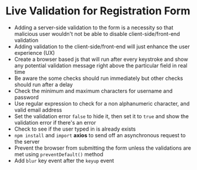 # Live Validation for Registration Form

- Adding a server-side validation to the form is a necessity so that malicious user wouldn't not be able to disable client-side/front-end validation
- Adding validation to the client-side/front-end will just enhance the user experience (UX)
- Create a browser based js that will run after every keystroke and show any potential validation message right above the particular field in real time
- Be aware the some checks should run immediately but other checks should run after a delay
- Check the minimum and maximum characters for username and password
- Use regular expression to check for a non alphanumeric character, and valid email address
- Set the validation error `false` to hide it, then set it to `true` and show the validation error if there's an error
- Check to see if the user typed in is already exists
- `npm install` and `import` **axios** to send off an asynchronous request to the server
- Prevent the browser from submitting the form unless the validations are met using `preventDefault()` method
- Add `blur` key event after the `keyup` event
